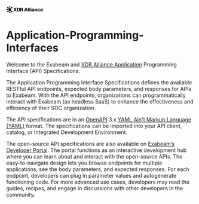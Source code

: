 <img
  src="XDR%20Logo.svg"
  alt="XDR Logo"
  title="XDR Logo"
  style="display: inline-block; margin: 0 auto; max-width: 100px">

# Application-Programming-Interfaces

Welcome to the Exabeam and [XDR Alliance Application](https://www.xdralliance.com/) Programming Interface (API) Specifications. 

The Application Programming Interface Specifications defines the available RESTful API endpoints, expected body parameters, and responses for APIs to Exabeam. With the API endpoints, organizations can programmatically interact with Exabeam (as headless SaaS) to enhance the effectiveness and efficiency of their SOC organization. 

The API specifications are in an [OpenAPI](https://www.openapis.org/) 3.x [YAML Ain't Markup Language (YAML)](https://yaml.org/) format. The specifications can be imported into your API client, catalog, or Integrated Development Environment. 

The open-source API specifications are also available on [Exabeam’s Developer Portal](https://developers.exabeam.com/). The portal functions as an interactive development hub where you can learn about and interact with the open-source APIs. The easy-to-navigate design lets you browse endpoints for multiple applications, see the body parameters, and expected responses. For each endpoint, developers can plug in parameter values and autogenerate functioning code. For more advanced use cases, developers may read the guides, recipes, and engage in discussions with other developers in the community. 